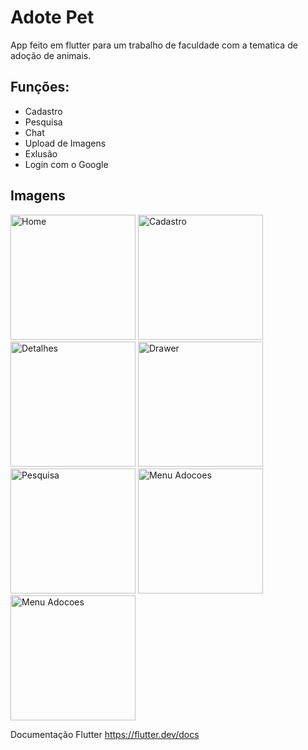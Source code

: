 # Adote Pet
App feito em flutter para um trabalho de faculdade com a tematica de adoção de animais.

## Funções:
- Cadastro
- Pesquisa
- Chat
- Upload de Imagens
- Exlusão
- Login com o Google

## Imagens
<img src="https://i.imgur.com/PpyUvLl.png" width="200" title="Home"> <img src="https://i.imgur.com/SV76GVC.png" width="200" title="Cadastro"> <img src="https://i.imgur.com/fYalNTG.png" width="200" title="Detalhes"> <img src="https://i.imgur.com/QBOi8sz.png" width="200" title="Drawer">
<img src="https://i.imgur.com/UgIsyaf.png" width="200" title="Pesquisa"> <img src="https://i.imgur.com/mbbi8qy.png" width="200" title="Menu Adocoes"> <img src="https://i.imgur.com/xKeLFwi.png" width="200" title="Menu Adocoes">

Documentação Flutter
https://flutter.dev/docs
